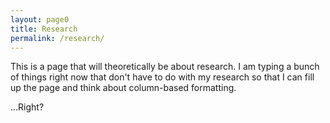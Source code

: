```yaml
---
layout: page0
title: Research
permalink: /research/
---
```


This is a page that will theoretically be about research. I am typing a bunch of things right now that don't have to do with my research so that I can fill up the page and think about column-based formatting.

...Right?
